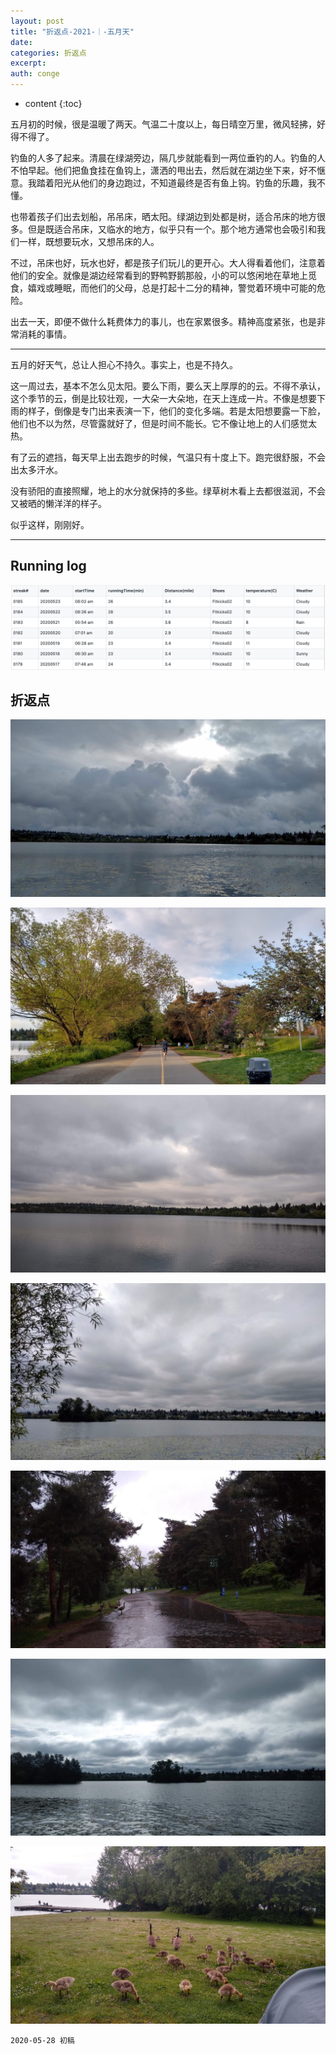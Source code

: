 ```yaml
---
layout: post
title: "折返点-2021-｜-五月天"
date:
categories: 折返点
excerpt:
auth: conge
---
```

* content
{:toc}

五月初的时候，很是温暖了两天。气温二十度以上，每日晴空万里，微风轻拂，好得不得了。

钓鱼的人多了起来。清晨在绿湖旁边，隔几步就能看到一两位垂钓的人。钓鱼的人不怕早起。他们把鱼食挂在鱼钩上，潇洒的甩出去，然后就在湖边坐下来，好不惬意。我踏着阳光从他们的身边跑过，不知道最终是否有鱼上钩。钓鱼的乐趣，我不懂。

也带着孩子们出去划船，吊吊床，晒太阳。绿湖边到处都是树，适合吊床的地方很多。但是既适合吊床，又临水的地方，似乎只有一个。那个地方通常也会吸引和我们一样，既想要玩水，又想吊床的人。

不过，吊床也好，玩水也好，都是孩子们玩儿的更开心。大人得看着他们，注意着他们的安全。就像是湖边经常看到的野鸭野鹅那般，小的可以悠闲地在草地上觅食，嬉戏或睡眠，而他们的父母，总是打起十二分的精神，警觉着环境中可能的危险。

出去一天，即便不做什么耗费体力的事儿，也在家累很多。精神高度紧张，也是非常消耗的事情。

----

五月的好天气，总让人担心不持久。事实上，也是不持久。

这一周过去，基本不怎么见太阳。要么下雨，要么天上厚厚的的云。不得不承认，这个季节的云，倒是比较壮观，一大朵一大朵地，在天上连成一片。不像是想要下雨的样子，倒像是专门出来表演一下，他们的变化多端。若是太阳想要露一下脸，他们也不以为然，尽管露就好了，但是时间不能长。它不像让地上的人们感觉太热。

有了云的遮挡，每天早上出去跑步的时候，气温只有十度上下。跑完很舒服，不会出太多汗水。

没有骄阳的直接照耀，地上的水分就保持的多些。绿草树木看上去都很滋润，不会又被晒的懒洋洋的样子。

似乎这样，刚刚好。

-----

## Running log
![Running log week 21, 2020](/assets/images/折返点/118382-43083b5733439e79.png)

## 折返点
![20200517.jpg](/assets/images/折返点/118382-35c413d9c3cb23b9.jpg)

![20200518.jpg](/assets/images/折返点/118382-d02839a7593a54e6.jpg)

![20200519.jpg](/assets/images/折返点/118382-f3054c228c2c7be6.jpg)

![20200520.jpg](/assets/images/折返点/118382-4b2e06ceebc1a52c.jpg)

![20200521.jpg](/assets/images/折返点/118382-007635be4ee07899.jpg)

![20200522.jpg](/assets/images/折返点/118382-9eec6e2b254af5ed.jpg)

![20200523.jpg](/assets/images/折返点/118382-6d7a6d4f80f49ae3.jpg)

```
2020-05-28 初稿
```
